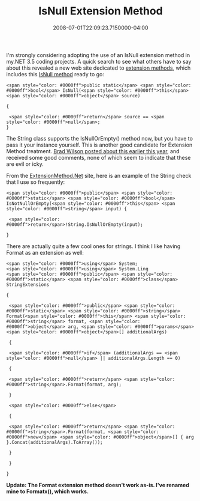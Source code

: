 ﻿---
title: IsNull Extension Method
date: "2008-07-01T22:09:23.7150000-04:00"
description: I'm strongly considering adopting the use of an IsNull extension
featuredImage: img/isnull-extension-method-featured.png
---

I'm strongly considering adopting the use of an IsNull extension method in my.NET 3.5 coding projects. A quick search to see what others have to say about this revealed a new web site dedicated to [extension methods](http://www.extensionmethod.net/), which includes this [IsNull method](http://www.extensionmethod.net/Details.aspx?ID=111) ready to go:


```
<span style="color: #0000ff">public static</span> <span style="color: #0000ff">bool</span> IsNull(<span style="color: #0000ff">this</span> <span style="color: #0000ff">object</span> source)

{

 <span style="color: #0000ff">return</span> source == <span style="color: #0000ff">null</span>;
}
```


The String class supports the IsNullOrEmpty() method now, but you have to pass it your instance yourself. This is another good candidate for Extension Method treatment. [Brad Wilson posted about this earlier this year](http://bradwilson.typepad.com/blog/2008/01/c-30-extension.html), and received some good comments, none of which seem to indicate that these are evil or icky.

From the [ExtensionMethod.Net](http://extensionmethod.net/) site, here is an example of the String check that I use so frequently:


```
<span style="color: #0000ff">public</span> <span style="color: #0000ff">static</span> <span style="color: #0000ff">bool</span> IsNotNullOrEmpty(<span style="color: #0000ff">this</span> <span style="color: #0000ff">string</span> input) {

 <span style="color: #0000ff">return</span>!String.IsNullOrEmpty(input);

}
```

There are actually quite a few cool ones for strings. I think I like having Format as an extension as well:


```
<span style="color: #0000ff">using</span> System;
<span style="color: #0000ff">using</span> System.Linq
<span style="color: #0000ff">public</span> <span style="color: #0000ff">static</span> <span style="color: #0000ff">class</span> StringExtensions

{

 <span style="color: #0000ff">public</span> <span style="color: #0000ff">static</span> <span style="color: #0000ff">string</span> Format(<span style="color: #0000ff">this</span> <span style="color: #0000ff">string</span> format, <span style="color: #0000ff">object</span> arg, <span style="color: #0000ff">params</span> <span style="color: #0000ff">object</span>[] additionalArgs)

 {

 <span style="color: #0000ff">if</span> (additionalArgs == <span style="color: #0000ff">null</span> || additionalArgs.Length == 0)

 {

 <span style="color: #0000ff">return</span> <span style="color: #0000ff">string</span>.Format(format, arg);

 }

 <span style="color: #0000ff">else</span>

 {

 <span style="color: #0000ff">return</span> <span style="color: #0000ff">string</span>.Format(format, <span style="color: #0000ff">new</span> <span style="color: #0000ff">object</span>[] { arg }.Concat(additionalArgs).ToArray());

 }

 }

}
```


**Update: The Format extension method doesn't work as-is. I've renamed mine to Formatx(), which works.**

